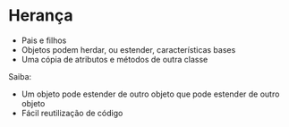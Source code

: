 # Herança

- Pais e filhos
- Objetos podem herdar, ou estender, características bases
- Uma cópia de atributos e métodos de outra classe

Saiba:

- Um objeto pode estender de outro objeto que pode estender de outro objeto
- Fácil reutilização de código
